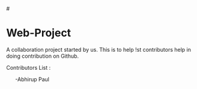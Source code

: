 #<h1> Web-Project </h1>
A collaboration project started by us.
This is to help !st contributors help in doing contribution on Github.

Contributors List :
<ul>
  -Abhirup Paul
</ul>

